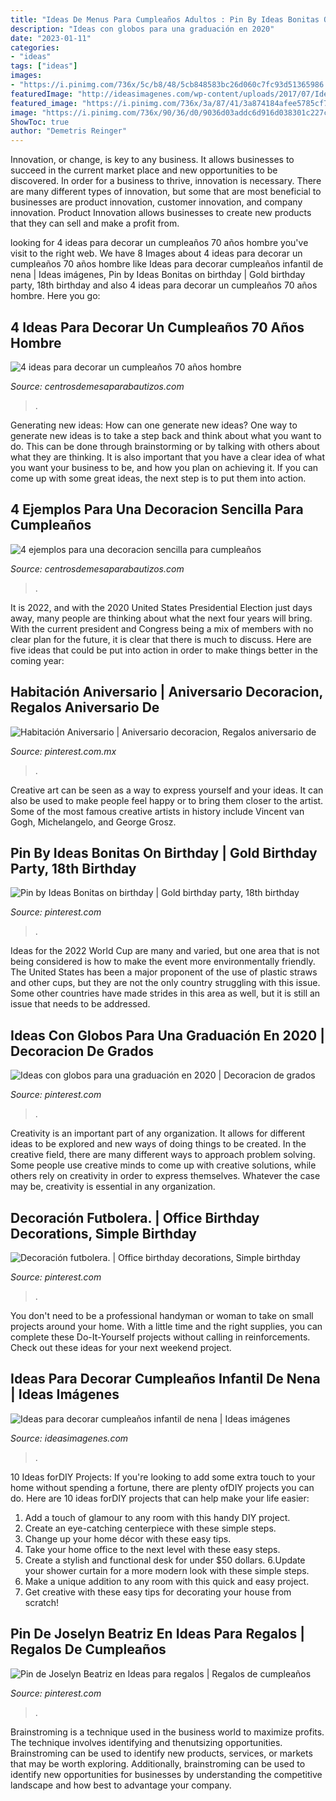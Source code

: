 ```yaml
---
title: "Ideas De Menus Para Cumpleaños Adultos : Pin By Ideas Bonitas On Birthday"
description: "Ideas con globos para una graduación en 2020"
date: "2023-01-11"
categories:
- "ideas"
tags: ["ideas"]
images:
- "https://i.pinimg.com/736x/5c/b8/48/5cb848583bc26d060c7fc93d51365986.jpg"
featuredImage: "http://ideasimagenes.com/wp-content/uploads/2017/07/IdeasNena12.jpg"
featured_image: "https://i.pinimg.com/736x/3a/87/41/3a874184afee5785cf7bad0566b42c34.jpg"
image: "https://i.pinimg.com/736x/90/36/d0/9036d03addc6d916d038301c227cc21a.jpg"
ShowToc: true
author: "Demetris Reinger"
---
```



Innovation, or change, is key to any business. It allows businesses to succeed in the current market place and new opportunities to be discovered. In order for a business to thrive, innovation is necessary. There are many different types of innovation, but some that are most beneficial to businesses are product innovation, customer innovation, and company innovation. Product Innovation allows businesses to create new products that they can sell and make a profit from.

	

		
looking for 4 ideas para decorar un cumpleaños 70 años hombre you've visit to the right web. We have 8 Images about 4 ideas para decorar un cumpleaños 70 años hombre like Ideas para decorar cumpleaños infantil de nena | Ideas imágenes, Pin by Ideas Bonitas on birthday | Gold birthday party, 18th birthday and also 4 ideas para decorar un cumpleaños 70 años hombre. Here you go:
		
    
## 4 Ideas Para Decorar Un Cumpleaños 70 Años Hombre

<img loading=lazy src="https://centrosdemesaparabautizos.com/wp-content/uploads/2020/07/ideas-para-cumpleaños-70-años-hombre.jpg" onerror="this.onerror=null;this.src='https://tse2.mm.bing.net/th?id=OIP.YZobyS5gMayekgTUQn1PGAAAAA&amp;pid=15.1';" alt="4 ideas para decorar un cumpleaños 70 años hombre">

_Source: centrosdemesaparabautizos.com_

>. 

	

Generating new ideas: How can one generate new ideas?
One way to generate new ideas is to take a step back and think about what you want to do. This can be done through brainstorming or by talking with others about what they are thinking. It is also important that you have a clear idea of what you want your business to be, and how you plan on achieving it. If you can come up with some great ideas, the next step is to put them into action.

    
## 4 Ejemplos Para Una Decoracion Sencilla Para Cumpleaños

<img loading=lazy src="https://centrosdemesaparabautizos.com/wp-content/uploads/2019/08/decoracion-sencilla-para-cumpleaños-de-niñas.jpg" onerror="this.onerror=null;this.src='https://tse4.mm.bing.net/th?id=OIP.pj0QkzF2a6UyXfMPz1hmAAAAAA&amp;pid=15.1';" alt="4 ejemplos para una decoracion sencilla para cumpleaños">

_Source: centrosdemesaparabautizos.com_

>. 

	

It is 2022, and with the 2020 United States Presidential Election just days away, many people are thinking about what the next four years will bring. With the current president and Congress being a mix of members with no clear plan for the future, it is clear that there is much to discuss. Here are five ideas that could be put into action in order to make things better in the coming year: 

    
## Habitación Aniversario | Aniversario Decoracion, Regalos Aniversario De

<img loading=lazy src="https://i.pinimg.com/736x/90/36/d0/9036d03addc6d916d038301c227cc21a.jpg" onerror="this.onerror=null;this.src='https://tse4.mm.bing.net/th?id=OIP.p-VYJncErIA-pbJnzKdTqAHaJ3&amp;pid=15.1';" alt="Habitación Aniversario | Aniversario decoracion, Regalos aniversario de">

_Source: pinterest.com.mx_

>. 

	

Creative art can be seen as a way to express yourself and your ideas. It can also be used to make people feel happy or to bring them closer to the artist. Some of the most famous creative artists in history include Vincent van Gogh, Michelangelo, and George Grosz.

    
## Pin By Ideas Bonitas On Birthday | Gold Birthday Party, 18th Birthday

<img loading=lazy src="https://i.pinimg.com/736x/5c/b8/48/5cb848583bc26d060c7fc93d51365986.jpg" onerror="this.onerror=null;this.src='https://tse2.mm.bing.net/th?id=OIP.kC9rEmSQNfFXR45HBOygGAHaKI&amp;pid=15.1';" alt="Pin by Ideas Bonitas on birthday | Gold birthday party, 18th birthday">

_Source: pinterest.com_

>. 

	

Ideas for the 2022 World Cup are many and varied, but one area that is not being considered is how to make the event more environmentally friendly. The United States has been a major proponent of the use of plastic straws and other cups, but they are not the only country struggling with this issue. Some other countries have made strides in this area as well, but it is still an issue that needs to be addressed.

    
## Ideas Con Globos Para Una Graduación En 2020 | Decoracion De Grados

<img loading=lazy src="https://i.pinimg.com/736x/3a/87/41/3a874184afee5785cf7bad0566b42c34.jpg" onerror="this.onerror=null;this.src='https://tse2.mm.bing.net/th?id=OIP.UNVvRlIGuatfpsVR2fC0PQAAAA&amp;pid=15.1';" alt="Ideas con globos para una graduación en 2020 | Decoracion de grados">

_Source: pinterest.com_

>. 

	

Creativity is an important part of any organization. It allows for different ideas to be explored and new ways of doing things to be created. In the creative field, there are many different ways to approach problem solving. Some people use creative minds to come up with creative solutions, while others rely on creativity in order to express themselves. Whatever the case may be, creativity is essential in any organization.

    
## Decoración Futbolera. | Office Birthday Decorations, Simple Birthday

<img loading=lazy src="https://i.pinimg.com/736x/ac/73/b4/ac73b422eff6de8ad2baa1f10da463af--office-birthday-decorations-work-desk.jpg" onerror="this.onerror=null;this.src='https://tse3.mm.bing.net/th?id=OIP.18o4o3FtGPqQ_cm0_wGBRwHaNL&amp;pid=15.1';" alt="Decoración futbolera. | Office birthday decorations, Simple birthday">

_Source: pinterest.com_

>. 

	

You don't need to be a professional handyman or woman to take on small projects around your home. With a little time and the right supplies, you can complete these Do-It-Yourself projects without calling in reinforcements. Check out these ideas for your next weekend project.

    
## Ideas Para Decorar Cumpleaños Infantil De Nena | Ideas Imágenes

<img loading=lazy src="http://ideasimagenes.com/wp-content/uploads/2017/07/IdeasNena12.jpg" onerror="this.onerror=null;this.src='https://tse2.mm.bing.net/th?id=OIP.eyXNYV94cCKMJ8nIY-PLpAHaJ4&amp;pid=15.1';" alt="Ideas para decorar cumpleaños infantil de nena | Ideas imágenes">

_Source: ideasimagenes.com_

>. 

	

10 Ideas forDIY Projects:
If you're looking to add some extra touch to your home without spending a fortune, there are plenty ofDIY projects you can do. Here are 10 ideas forDIY projects that can help make your life easier:
1. Add a touch of glamour to any room with this handy DIY project.
2. Create an eye-catching centerpiece with these simple steps.
3. Change up your home décor with these easy tips.
4. Take your home office to the next level with these easy steps.
5. Create a stylish and functional desk for under $50 dollars. 
6.Update your shower curtain for a more modern look with these simple steps. 
7. Make a unique addition to any room with this quick and easy project. 
8. Get creative with these easy tips for decorating your house from scratch!

    
## Pin De Joselyn Beatriz En Ideas Para Regalos | Regalos De Cumpleaños

<img loading=lazy src="https://i.pinimg.com/736x/bf/00/55/bf005535bf0c403ae6f8bab837c31044.jpg" onerror="this.onerror=null;this.src='https://tse2.mm.bing.net/th?id=OIP._e5uvh2zMGwsDu_cpLxWWAHaNK&amp;pid=15.1';" alt="Pin de Joselyn Beatriz en Ideas para regalos | Regalos de cumpleaños">

_Source: pinterest.com_

>. 

	

Brainstroming is a technique used in the business world to maximize profits. The technique involves identifying and thenutsizing opportunities. Brainstroming can be used to identify new products, services, or markets that may be worth exploring. Additionally, brainstroming can be used to identify new opportunities for businesses by understanding the competitive landscape and how best to advantage your company.

